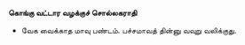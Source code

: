 **கொங்கு வட்டார வழக்குச் சொல்லகராதி**
- வேக வைக்காத மாவு பண்டம். பச்சமாவத் தின்னு வவுறு வலிக்குது.

